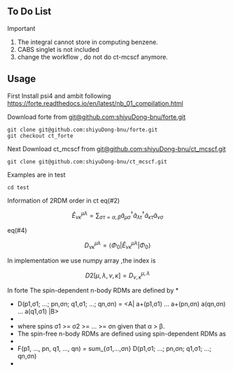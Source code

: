 ## To Do List
> [!IMPORTANT]
1.  The integral cannot store in computing benzene.
2. CABS singlet is not included
3. change the workflow , do not do ct-mcscf anymore.
## Usage
First 
Install psi4 and ambit following https://forte.readthedocs.io/en/latest/nb_01_compilation.html

Download forte from [git@github.com:shiyuDong-bnu/forte.git](https://github.com/shiyuDong-bnu/forte.git)
```
git clone git@github.com:shiyuDong-bnu/forte.git
git checkout ct_forte
```
Next 
Download ct_mcscf from [git@github.com:shiyuDong-bnu/ct_mcscf.git](https://github.com/shiyuDong-bnu/ct_mcscf.git)
```
git clone git@github.com:shiyuDong-bnu/ct_mcscf.git
```
Examples are in test 
```
cd test
```

Information of 2RDM order in ct
eq(#2)
```math
\hat E_{\nu \kappa}^{\mu\lambda}=\sum_{\sigma \tau=\alpha,\beta} \hat a_{\mu\sigma}^\dagger \hat a _{\lambda \tau}^\dagger 
\hat a _{\kappa \tau}\hat a_{\nu\sigma} 
```
eq(#4)


```math
D^{\mu\lambda}_{\nu\kappa}=\langle \Phi_0 \vert \hat E_{\nu \kappa}^{\mu\lambda} \vert \Phi_0 \rangle
```
In implementation we use numpy array  ,the index is
```math
D2[\mu,\lambda,\nu,\kappa]=D^{\mu,\lambda}_{\nu,\kappa}
```
In forte
 The spin-dependent n-body RDMs are defined by
 *
 *   D(p1,σ1; ...; pn,σn; q1,σ1; ...; qn,σn) = <A| a+(p1,σ1) ... a+(pn,σn) a(qn,σn) ... a(q1,σ1) |B>
 *
 * where spins σ1 >= σ2 >= ... >= σn given that α > β.
 * The spin-free n-body RDMs are defined using spin-dependent RDMs as
 *
 *   F(p1, ..., pn, q1, ..., qn) = sum_{σ1,...,σn} D(p1,σ1; ...; pn,σn; q1,σ1; ...; qn,σn)
 *
